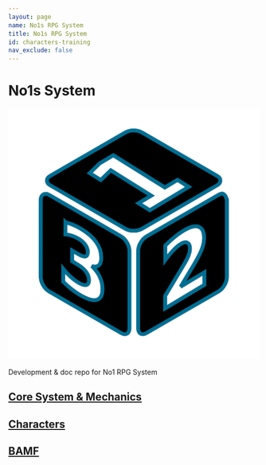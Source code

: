 ```yaml
---
layout: page
name: No1s RPG System
title: No1s RPG System
id: characters-training
nav_exclude: false
---
```


# No1s System

![This is a d6 rolling a 1.](/assets/img/perspective-dice-one.png)

Development &amp; doc repo for No1 RPG System


## [Core System & Mechanics](/core/core_system/)

## [Characters](/characters/)

## [BAMF](/bamf/)